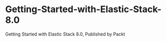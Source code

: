 # Getting-Started-with-Elastic-Stack-8.0
Getting Started with Elastic Stack 8.0, Published by Packt
